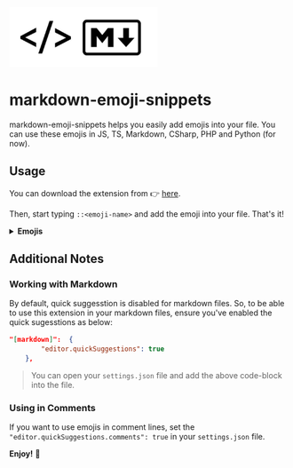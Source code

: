 ![](/images/markdown-emoji.png)

# markdown-emoji-snippets

markdown-emoji-snippets helps you easily add emojis into your file. You can use these emojis in JS, TS, Markdown, CSharp, PHP and Python (for now).

## Usage

You can download the extension from 👉 [here](https://marketplace.visualstudio.com/items?itemName=EngincanV.markdown-emoji-snippets).

Then, start typing `::<emoji-name>` and add the emoji into your file. That's it!

<details>
<summary><strong>Emojis</strong></summary>

| Name  | Display  |
|---|---|
| smiling | 😀 |
| sad | 😢 |
| heart | ❤️ |
| cross-mark | ❌|
| crossed-fingers |🤞|
| check-mark |✅|
| four-leaf-clover |🍀|
| vulcan | 🖖 |
| fire |🔥 |
| rocket |🚀 |
| star |⭐ |
| thumbsup | 👍|
| thumbsdown | 👎|
| ok |👌 |
| wave |👋 |
| eyes | 👀|
| tada | 🎉|
| confetti |🎊 |
| sparkles | ✨|
| pc |💻 |
| phone | 📱|
| idea |💡 |
| hourglass |⏳ |
| stopwatch |⏱ |
| folder |📁 |
| file |📄 |
| key | 🔑|
| lock | 🔒|
| unlock |🔓 |
| link |🔗|
| hint |💡 |
| zoom-left | 🔍|
| zoom-right | 🔎|
| pray | 🙏|
| point-left | 👈|
| point-right |👉 |
| writing |✍ |
| reading |📖 |
| loop | 🔁|
</details>

## Additional Notes

### Working with Markdown

By default, quick suggesstion is disabled for markdown files. So, to be able to use this extension in your markdown files, ensure you've enabled the quick sugesstions as below:

```json
"[markdown]":  {
        "editor.quickSuggestions": true
    },
```

> You can open your `settings.json` file and add the above code-block into the file.

### Using in Comments

If you want to use emojis in comment lines, set the `"editor.quickSuggestions.comments": true` in your `settings.json` file.

**Enjoy!** 🎉
